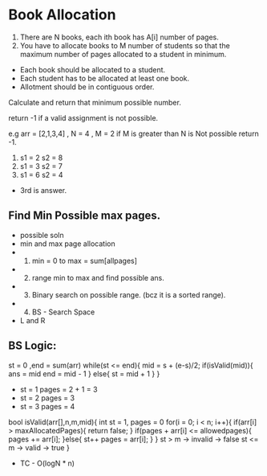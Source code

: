 # Book Allocation

1) There are N books, each ith book has A[i] number of pages.
2) You have to allocate books to M number of students so that the maximum number of pages allocated to a student in minimum.

- Each book should be allocated to a student.
- Each student has to be allocated at least one book.
- Allotment should be in contiguous order.

Calculate and return that minimum possible number.

return -1 if a valid assignment is not possible.

e.g
arr = [2,1,3,4] , N = 4 , M = 2 if M is greater than N is Not possible return -1.

1) s1 = 2       s2 = 8
2) s1 = 3       s2 = 7
3) s1 = 6       s2 = 4

- 3rd is answer.

## Find Min Possible max pages.

- possible soln 
- min and max page allocation
- 1) min = 0 to max = sum[allpages]
- 2) range min to max and find possible ans.
- 3) Binary search on possible range. (bcz it is a sorted range).
- 4) BS - Search Space
- L and R


## BS Logic:
st = 0 ,end = sum(arr)
while(st <= end){
    mid = s + (e-s)/2;
    if(isValid(mid)){
        ans = mid
        end = mid - 1
    }
    else{
        st = mid + 1
    }
}

- st = 1 pages = 2 + 1 = 3
- st = 2 pages = 3
- st = 3 pages = 4

bool isValid(arr[],n,m,mid){
    int st = 1, pages = 0
    for(i = 0; i < n; i++){
        if(arr[i] > maxAllocatedPages){
            return false;
        }
        if(pages + arr[i] <=  allowedpages){
            pages += arr[i];
        }else{
            st++
            pages = arr[i];
        }
    }
    st > m -> invalid -> false
    st <= m -> valid -> true
}


- TC - O(logN * n)